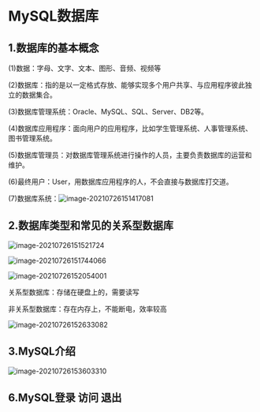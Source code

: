 # MySQL数据库

## 1.数据库的基本概念

 (1)数据：字母、文字、文本、图形、音频、视频等

(2)数据库：指的是以一定格式存放、能够实现多个用户共享、与应用程序彼此独立的数据集合。

(3)数据库管理系统：Oracle、MySQL、SQL、Server、DB2等。

(4)数据库应用程序：面向用户的应用程序，比如学生管理系统、人事管理系统、图书管理系统。

(5)数据库管理员：对数据库管理系统进行操作的人员，主要负责数据库的运营和维护。

(6)最终用户：User，用数据库应用程序的人，不会直接与数据库打交道。

(7)数据库系统：![image-20210726151417081](C:\Users\10592\AppData\Roaming\Typora\typora-user-images\image-20210726151417081.png)





## 2.数据库类型和常见的关系型数据库

![image-20210726151521724](C:\Users\10592\AppData\Roaming\Typora\typora-user-images\image-20210726151521724.png)

![image-20210726151744066](C:\Users\10592\AppData\Roaming\Typora\typora-user-images\image-20210726151744066.png)

![image-20210726152054001](C:\Users\10592\AppData\Roaming\Typora\typora-user-images\image-20210726152054001.png)

关系型数据库：存储在硬盘上的，需要读写

非关系型数据库：存在内存上，不能断电，效率较高

![image-20210726152633082](C:\Users\10592\AppData\Roaming\Typora\typora-user-images\image-20210726152633082.png)



## 3.MySQL介绍

![image-20210726153603310](C:\Users\10592\AppData\Roaming\Typora\typora-user-images\image-20210726153603310.png)





## 6.MySQL登录 访问 退出